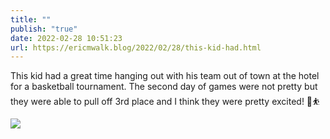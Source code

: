```yaml
---
title: ""
publish: "true"
date: 2022-02-28 10:51:23
url: https://ericmwalk.blog/2022/02/28/this-kid-had.html
---
```

This kid had a great time hanging out with his team out of town at the hotel for a basketball tournament. The second day of games were not pretty but they were able to pull off 3rd place and I think they were pretty excited! 🥉⛹️

![](https://ericmwalk.blog/uploads/2022/3a33463b77.jpg)